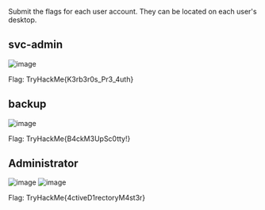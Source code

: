  Submit the flags for each user account. They can be located on each user's desktop.

## svc-admin
![image](https://github.com/Shawn-Nichol/TryHackMe/assets/30714313/4637f17b-d000-4860-8435-400c526f8c2f)



Flag: TryHackMe{K3rb3r0s_Pr3_4uth}
## backup
![image](https://github.com/Shawn-Nichol/TryHackMe/assets/30714313/3bd8b35a-4164-4708-bed1-e3fcf35539cb)

Flag: TryHackMe{B4ckM3UpSc0tty!}

## Administrator

![image](https://github.com/Shawn-Nichol/TryHackMe/assets/30714313/e925350b-6843-4485-b4ab-54a7bb9db868)
![image](https://github.com/Shawn-Nichol/TryHackMe/assets/30714313/7395426f-9fb6-42b0-b132-4e3fa7ac9902)

Flag: TryHackMe{4ctiveD1rectoryM4st3r}
